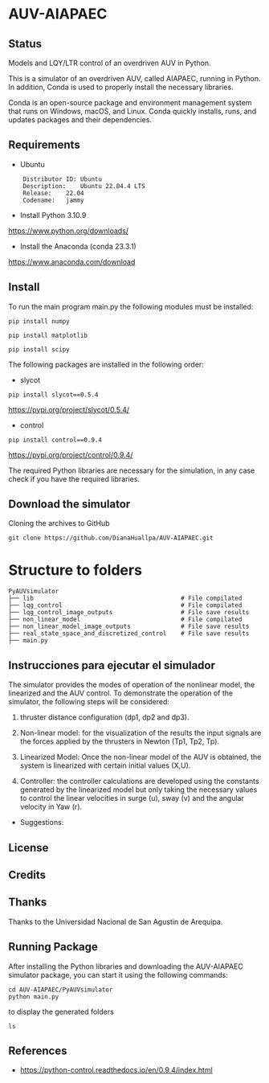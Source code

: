 # AUV-AIAPAEC
## Status
Models and LQY/LTR control of an overdriven AUV in Python.

This is a simulator of an overdriven AUV, called AIAPAEC, running in Python. In addition, Conda is used to properly install the necessary libraries.

Conda is an open-source package and environment management system that runs on Windows, macOS, and Linux. Conda quickly installs, runs, and updates packages and their dependencies. 

## Requirements
- Ubuntu
```
    Distributor ID:	Ubuntu
    Description:	Ubuntu 22.04.4 LTS
    Release:	22.04
    Codename:	jammy
```
- Install Python 3.10.9

https://www.python.org/downloads/

- Install the Anaconda (conda 23.3.1)

https://www.anaconda.com/download

## Install
To run the main program main.py the following modules must be installed:
```
pip install numpy
```
```
pip install matplotlib
```
```
pip install scipy 
```

The following packages are installed in the following order:

- slycot
```
pip install slycot==0.5.4
```
https://pypi.org/project/slycot/0.5.4/


- control
```
pip install control==0.9.4
```
https://pypi.org/project/control/0.9.4/


The required Python libraries are necessary for the simulation, in any case check if you have the required libraries.

## Download the simulator
Cloning the archives to GitHub
```
git clone https://github.com/DianaHuallpa/AUV-AIAPAEC.git
```

# Structure to folders

    PyAUVsimulator
    ├── lib                                         # File compilated
    ├── lqg_control                                 # File compilated
    ├── lqg_control_image_outputs                   # File save results
    ├── non_linear_model                            # File compilated
    ├── non_linear_model_image_outputs              # File save results
    ├── real_state_space_and_discretized_control    # File save results
    ├── main.py  

## Instrucciones para ejecutar el simulador
The simulator provides the modes of operation of the nonlinear model, the linearized and the AUV control. To demonstrate the operation of the simulator, the following steps will be considered:

1. thruster distance configuration (dp1, dp2 and dp3).

2. Non-linear model: for the visualization of the results the input signals are the forces applied by the thrusters in Newton (Tp1, Tp2, Tp).

3. Linearized Model: Once the non-linear model of the AUV is obtained, the system is linearized with certain initial values (X,U).

4. Controller: the controller calculations are developed using the constants generated by the linearized model but only taking the necessary values to control the linear velocities in surge (u), sway (v) and the angular velocity in Yaw (r).

* Suggestions: 


## License


## Credits


## Thanks

Thanks to the Universidad Nacional de San Agustin de Arequipa.

## Running Package

After installing the Python libraries and downloading the AUV-AIAPAEC simulator package, you can start it using the following commands:
```
cd AUV-AIAPAEC/PyAUVsimulator
python main.py
```
to display the generated folders 

```
ls
```

## References
* https://python-control.readthedocs.io/en/0.9.4/index.html

